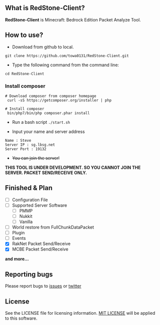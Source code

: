 ## What is RedStone-Client?
**RedStone-Client** is Minecraft: Bedrock Edition Packet Analyze Tool.

## How to use?
- Download from github to local.
```
git clone https://github.com/towa0131/RedStone-Client.git
```
- Type the following command from the command line:

 `cd RedStone-Client`
### Install composer
```
# Download composer from composer homepage
 curl -sS https://getcomposer.org/installer | php

# Install composer
 bin/php7/bin/php composer.phar install
```
- Run a bash script
`./start.sh`

- Input your name and server address
```
Name : Steve
Server IP : sg.lbsg.net
Server Port : 19132
```
- ~~You can join the server!~~

**THIS TOOL IS UNDER DEVELOPMENT. SO YOU CANNOT JOIN THE SERVER.
PACKET SEND/RECEIVE ONLY.**

## Finished & Plan
 - [ ] Configuration File
 - [ ] Supported Server Software
   - [ ] PMMP
   - [ ] Nukkit
   - [ ] Vanilla
 - [ ] World restore from FullChunkDataPacket
 - [ ] Plugin
 - [ ] Events
 - [x] RakNet Packet Send/Receive
 - [x] MCBE Packet Send/Receive

**and more...**

## Reporting bugs
Please report bugs to [issues](https://github.com/towa0131/RedStone-Client/issues/new) or [twitter](https://twitter.com/towa_towa0131)

## License
See the LICENSE file for licensing information. [MIT LICENSE](https://opensource.org/licenses/MIT) will be applied to this software.